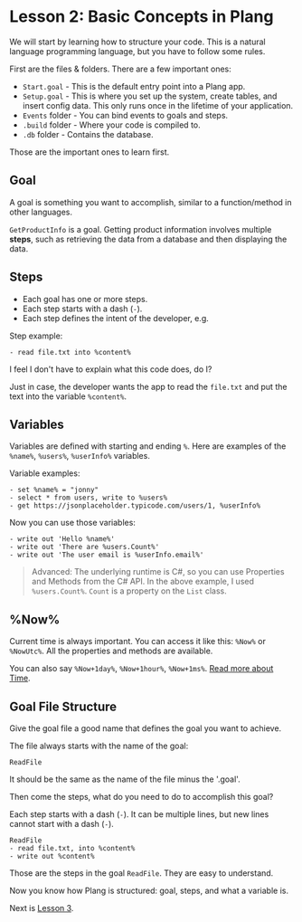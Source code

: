 # Lesson 2: Basic Concepts in Plang

We will start by learning how to structure your code. This is a natural language programming language, but you have to follow some rules.

First are the files & folders. There are a few important ones:

- `Start.goal` - This is the default entry point into a Plang app.
- `Setup.goal` - This is where you set up the system, create tables, and insert config data. This only runs once in the lifetime of your application.
- `Events` folder - You can bind events to goals and steps.
- `.build` folder - Where your code is compiled to.
- `.db` folder - Contains the database.

Those are the important ones to learn first.

## Goal

A goal is something you want to accomplish, similar to a function/method in other languages. 

`GetProductInfo` is a goal. Getting product information involves multiple __steps__, such as retrieving the data from a database and then displaying the data.

## Steps

- Each goal has one or more steps.
- Each step starts with a dash (`-`).
- Each step defines the intent of the developer, e.g.

Step example:
```plang
- read file.txt into %content%
```
I feel I don't have to explain what this code does, do I?

Just in case, the developer wants the app to read the `file.txt` and put the text into the variable `%content%`.

## Variables

Variables are defined with starting and ending `%`. Here are examples of the `%name%`, `%users%`, `%userInfo%` variables.

Variable examples: 
```plang
- set %name% = "jonny"
- select * from users, write to %users%
- get https://jsonplaceholder.typicode.com/users/1, %userInfo%
```

Now you can use those variables:
```plang
- write out 'Hello %name%'
- write out 'There are %users.Count%'
- write out 'The user email is %userInfo.email%'
```

> Advanced: The underlying runtime is C#, so you can use Properties and Methods from the C# API. In the above example, I used `%users.Count%`. `Count` is a property on the `List` class.

## %Now%

Current time is always important. You can access it like this: `%Now%` or `%NowUtc%`. All the properties and methods are available.

You can also say `%Now+1day%`, `%Now+1hour%`, `%Now+1ms%`. [Read more about Time](../Time.md).

## Goal File Structure

Give the goal file a good name that defines the goal you want to achieve.

The file always starts with the name of the goal:
```plang
ReadFile
```

It should be the same as the name of the file minus the '.goal'.

Then come the steps, what do you need to do to accomplish this goal?

Each step starts with a dash (`-`). It can be multiple lines, but new lines cannot start with a dash (`-`).

```plang
ReadFile
- read file.txt, into %content%
- write out %content%
```

Those are the steps in the goal `ReadFile`. They are easy to understand.

Now you know how Plang is structured: goal, steps, and what a variable is.

Next is [Lesson 3](./Lesson%203.md).
